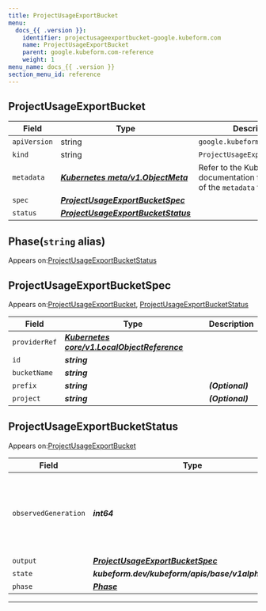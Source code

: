 ```yaml
---
title: ProjectUsageExportBucket
menu:
  docs_{{ .version }}:
    identifier: projectusageexportbucket-google.kubeform.com
    name: ProjectUsageExportBucket
    parent: google.kubeform.com-reference
    weight: 1
menu_name: docs_{{ .version }}
section_menu_id: reference
---
```


## ProjectUsageExportBucket
| Field | Type | Description |
| ------ | ----- | ----------- |
| `apiVersion` | string | `google.kubeform.com/v1alpha1` |
|    `kind` | string | `ProjectUsageExportBucket` |
| `metadata` | ***[Kubernetes meta/v1.ObjectMeta](https://v1-18.docs.kubernetes.io/docs/reference/generated/kubernetes-api/v1.18/#objectmeta-v1-meta)***|Refer to the Kubernetes API documentation for the fields of the `metadata` field.|
| `spec` | ***[ProjectUsageExportBucketSpec](#projectusageexportbucketspec)***||
| `status` | ***[ProjectUsageExportBucketStatus](#projectusageexportbucketstatus)***||
## Phase(`string` alias)

Appears on:[ProjectUsageExportBucketStatus](#projectusageexportbucketstatus)

## ProjectUsageExportBucketSpec

Appears on:[ProjectUsageExportBucket](#projectusageexportbucket), [ProjectUsageExportBucketStatus](#projectusageexportbucketstatus)

| Field | Type | Description |
| ------ | ----- | ----------- |
| `providerRef` | ***[Kubernetes core/v1.LocalObjectReference](https://v1-18.docs.kubernetes.io/docs/reference/generated/kubernetes-api/v1.18/#localobjectreference-v1-core)***||
| `id` | ***string***||
| `bucketName` | ***string***||
| `prefix` | ***string***| ***(Optional)*** |
| `project` | ***string***| ***(Optional)*** |
## ProjectUsageExportBucketStatus

Appears on:[ProjectUsageExportBucket](#projectusageexportbucket)

| Field | Type | Description |
| ------ | ----- | ----------- |
| `observedGeneration` | ***int64***| ***(Optional)*** Resource generation, which is updated on mutation by the API Server.|
| `output` | ***[ProjectUsageExportBucketSpec](#projectusageexportbucketspec)***| ***(Optional)*** |
| `state` | ***kubeform.dev/kubeform/apis/base/v1alpha1.State***| ***(Optional)*** |
| `phase` | ***[Phase](#phase)***| ***(Optional)*** |
---

